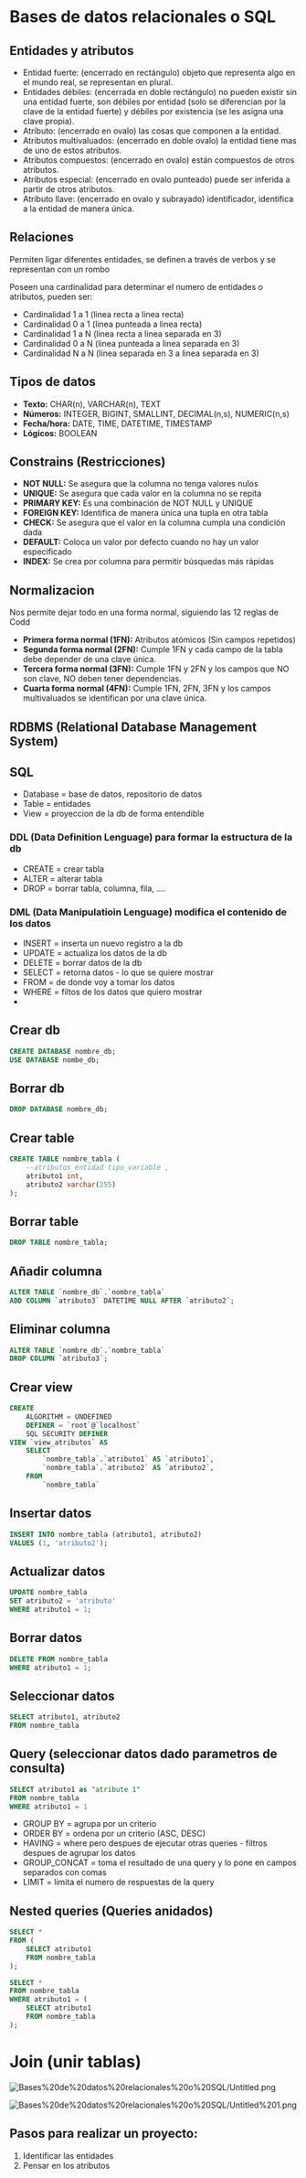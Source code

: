 # Bases de datos relacionales o SQL

## Entidades y atributos

- Entidad fuerte: (encerrado en rectángulo) objeto que representa algo en el mundo real, se representan en plural.
- Entidades débiles: (encerrada en doble rectángulo) no pueden existir sin una entidad fuerte, son débiles por entidad (solo se diferencian por la clave de la entidad fuerte) y débiles por existencia (se les asigna una clave propia).
- Atributo: (encerrado en ovalo) las cosas que componen a la entidad.
- Atributos multivaluados: (encerrado en doble ovalo) la entidad tiene mas de uno de estos atributos.
- Atributos compuestos: (encerrado en ovalo) están compuestos de otros atributos.
- Atributos especial: (encerrado en ovalo punteado) puede ser inferida a partir de otros atributos.
- Atributo llave: (encerrado en ovalo y subrayado) identificador, identifica a la entidad de manera única.

## Relaciones

Permiten ligar diferentes entidades, se definen a través de verbos y se representan con un rombo

Poseen una cardinalidad para determinar el numero de entidades o atributos, pueden ser:

- Cardinalidad 1 a 1 (linea recta a linea recta)
- Cardinalidad 0 a 1 (linea punteada a linea recta)
- Cardinalidad 1 a N (linea recta a linea separada en 3)
- Cardinalidad 0 a N (linea punteada a linea separada en 3)
- Cardinalidad N a N (linea separada en 3 a linea separada en 3)

## Tipos de datos

- **Texto:** CHAR(n), VARCHAR(n), TEXT
- **Números:** INTEGER, BIGINT, SMALLINT, DECIMAL(n,s), NUMERIC(n,s)
- **Fecha/hora:** DATE, TIME, DATETIME, TIMESTAMP
- **Lógicos:** BOOLEAN

## Constrains (Restricciones)

- **NOT NULL:** Se asegura que la columna no tenga valores nulos
- **UNIQUE:** Se asegura que cada valor en la columna no se repita
- **PRIMARY KEY:** Es una combinación de NOT NULL y UNIQUE
- **FOREIGN KEY:** Identifica de manera única una tupla en otra tabla
- **CHECK:** Se asegura que el valor en la columna cumpla una condición dada
- **DEFAULT:** Coloca un valor por defecto cuando no hay un valor especificado
- **INDEX:** Se crea por columna para permitir búsquedas más rápidas

## Normalizacion

Nos permite dejar todo en una forma normal, siguiendo las 12 reglas de Codd

- **Primera forma normal (1FN):** Atributos atómicos (Sin campos repetidos)
- **Segunda forma normal (2FN):** Cumple 1FN y cada campo de la tabla debe depender de una clave única.
- **Tercera forma normal (3FN):** Cumple 1FN y 2FN y los campos que NO son clave, NO deben tener dependencias.
- **Cuarta forma normal (4FN):** Cumple 1FN, 2FN, 3FN y los campos multivaluados se identifican por una clave única.

## RDBMS (Relational Database Management System)

## SQL

- Database = base de datos, repositorio de datos
- Table = entidades
- View = proyeccion de la db de forma entendible

### DDL (Data Definition Lenguage) para formar la estructura de la db

- CREATE = crear tabla
- ALTER = alterar tabla
- DROP = borrar tabla, columna, fila, ....

### DML (Data Manipulatioin Lenguage) modifica el contenido de los datos

- INSERT = inserta un nuevo registro a la db
- UPDATE = actualiza los datos de la db
- DELETE = borrar datos de la db
- SELECT = retorna datos - lo que se quiere mostrar
- FROM = de donde voy a tomar los datos
- WHERE = filtos de los datos que quiero mostrar
- 

## Crear db

```sql
CREATE DATABASE nombre_db;
USE DATABASE nombe_db;
```

## Borrar db

```sql
DROP DATABASE nombre_db;
```

## Crear table

```sql
CREATE TABLE nombre_tabla ( 
	--atributos_entidad tipo_variable ,
	atributo1 int,
	atributo2 varchar(255)
);
```

## Borrar table

```sql
DROP TABLE nombre_tabla;
```

## Añadir columna

```sql
ALTER TABLE `nombre_db`.`nombre_tabla` 
ADD COLUMN `atributo3` DATETIME NULL AFTER `atributo2`;
```

## Eliminar columna

```sql
ALTER TABLE `nombre_db`.`nombre_tabla` 
DROP COLUMN `atributo3`;
```

## Crear view

```sql
CREATE 
    ALGORITHM = UNDEFINED 
    DEFINER = `root`@`localhost` 
    SQL SECURITY DEFINER
VIEW `view_atributos` AS
    SELECT 
        `nombre_tabla`.`atributo1` AS `atributo1`,
        `nombre_tabla`.`atributo2` AS `atributo2`,
    FROM
        `nombre_tabla`
```

## Insertar datos

```sql
INSERT INTO nombre_tabla (atributo1, atributo2)
VALUES (1, 'atributo2');
```

## Actualizar datos

```sql
UPDATE nombre_tabla
SET atributo2 = 'atributo'
WHERE atributo1 = 1;
```

## Borrar datos

```sql
DELETE FROM nombre_tabla
WHERE atributo1 = 1;
```

## Seleccionar datos

```sql
SELECT atributo1, atributo2
FROM nombre_tabla
```

## Query (seleccionar datos dado parametros de consulta)

```sql
SELECT atributo1 as "atribute 1"
FROM nombre_tabla
WHERE atributo1 = 1
```

- GROUP BY = agrupa por un criterio
- ORDER BY = ordena por un criterio (ASC, DESC)
- HAVING = where pero despues de ejecutar otras queries - filtros despues de agrupar los datos
- GROUP_CONCAT = toma el resultado de una query y lo pone en campos separados con comas
- LIMIT = limita el numero de respuestas de la query

## Nested queries (Queries anidados)

```sql
SELECT *
FROM (
	SELECT atributo1
	FROM nombre_tabla
);
```

```sql
SELECT *
FROM nombre_tabla
WHERE atributo1 = (
	SELECT atributo1
	FROM nombre_tabla
);
```

# Join (unir tablas)

![Bases%20de%20datos%20relacionales%20o%20SQL/Untitled.png](Bases%20de%20datos%20relacionales%20o%20SQL/Untitled.png)

![Bases%20de%20datos%20relacionales%20o%20SQL/Untitled%201.png](Bases%20de%20datos%20relacionales%20o%20SQL/Untitled%201.png)

## Pasos para realizar un proyecto:

1. Identificar las entidades
2. Pensar en los atributos